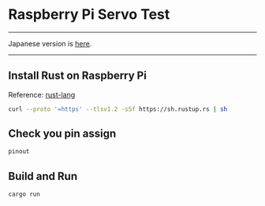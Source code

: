 # Raspberry Pi Servo Test

---

Japanese version is [here](README_JP.md).

---

## Install Rust on Raspberry Pi

Reference: [rust-lang](https://www.rust-lang.org/tools/install)

```bash
curl --proto '=https' --tlsv1.2 -sSf https://sh.rustup.rs | sh
```

## Check you pin assign

```bash
pinout
```

## Build and Run

```bash
cargo run
```
